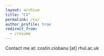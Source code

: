 ```yaml
---
layout: archive
title: "CV"
permalink: /cv/
author_profile: true
redirect_from:
  - /resume
---
```


Contact me at: costin.ciobanu [at] rhul.ac.uk